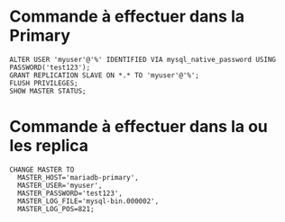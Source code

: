 # Commande à effectuer dans la Primary

```
ALTER USER 'myuser'@'%' IDENTIFIED VIA mysql_native_password USING PASSWORD('test123');
GRANT REPLICATION SLAVE ON *.* TO 'myuser'@'%';
FLUSH PRIVILEGES;
SHOW MASTER STATUS;
```


# Commande à effectuer dans la ou les replica 
```
CHANGE MASTER TO
  MASTER_HOST='mariadb-primary',
  MASTER_USER='myuser',
  MASTER_PASSWORD='test123',
  MASTER_LOG_FILE='mysql-bin.000002',
  MASTER_LOG_POS=821;
```
